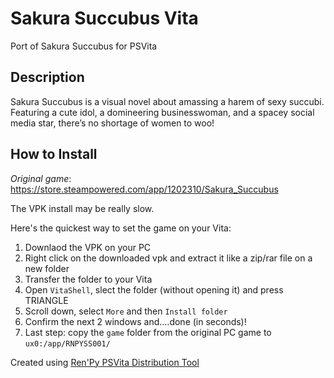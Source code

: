 # Sakura Succubus Vita
Port of Sakura Succubus for PSVita

## Description
Sakura Succubus is a visual novel about amassing a harem of sexy succubi. Featuring a cute idol, a domineering businesswoman, and a spacey social media star, there’s no shortage of women to woo!

## How to Install
_Original game_: https://store.steampowered.com/app/1202310/Sakura_Succubus

The VPK install may be really slow.

Here's the quickest way to set the game on your Vita:
1. Downlaod the VPK on your PC
2. Right click on the downloaded vpk and extract it like a zip/rar file on a new folder
3. Transfer the folder to your Vita
4. Open `VitaShell`, slect the folder (without opening it) and press TRIANGLE
5. Scroll down, select `More` and then `Install folder`
6. Confirm the next 2 windows and....done (in seconds)!
7. Last step: copy the `game` folder from the original PC game to `ux0:/app/RNPYSS001/`

Created using [Ren'Py PSVita Distribution Tool](https://github.com/SonicMastr/renpy-vita/releases/tag/v1.0)
